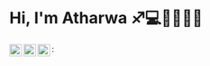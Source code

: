 # Hi, I'm Atharwa :sagittarius::computer::volleyball::india::sparkles:
:
[<img align="left" alt="codeSTACKr | Instagram" width="22px" src="https://cdn.jsdelivr.net/npm/simple-icons@v3/icons/instagram.svg" />][instagram]
[<img align="left" alt="codeSTACKr | YouTube" width="22px" src="https://cdn.jsdelivr.net/npm/simple-icons@v3/icons/twitter.svg" />][twitter]
[<img align="left" alt="AtharWa | LinkedIn" width="22px" src="https://cdn.jsdelivr.net/npm/simple-icons@v3/icons/linkedin.svg" />][linkedin]


[twitter]: https://twitter.com/kharkar_atharwa
[instagram]: https://www.instagram.com/atharwa_24/
[linkedin]: https://www.linkedin.com/in/atharwa-kharkar-a5351a165/

<!--:sagittarius:
**atharwa-24/atharwa-24** is a ✨ _special_ ✨ repository because its `README.md` (this file) appears on your GitHub profile.

Here are some ideas to get you started:

- 🔭 I’m currently working on ...
- 🌱 I’m currently learning ...
- 👯 I’m looking to collaborate on ...
- 🤔 I’m looking for help with ...
- 💬 Ask me about ...
- 📫 How to reach me: ...
- 😄 Pronouns: ...
- ⚡ Fun fact: ...
-->
